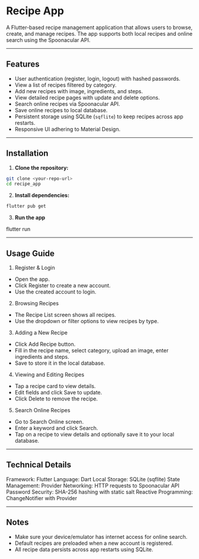 # Recipe App

A Flutter-based recipe management application that allows users to browse, create, and manage recipes. The app supports both local recipes and online search using the Spoonacular API.

---

## **Features**

- User authentication (register, login, logout) with hashed passwords.
- View a list of recipes filtered by category.
- Add new recipes with image, ingredients, and steps.
- View detailed recipe pages with update and delete options.
- Search online recipes via Spoonacular API.
- Save online recipes to local database.
- Persistent storage using SQLite (`sqflite`) to keep recipes across app restarts.
- Responsive UI adhering to Material Design.

---

## **Installation**

1. **Clone the repository:**

```bash
git clone <your-repo-url>
cd recipe_app
```

2. **Install dependencies:**

```bash
flutter pub get
```

3. **Run the app**

flutter run


---

## **Usage Guide**

1. Register & Login
- Open the app.
- Click Register to create a new account.
- Use the created account to login.

2. Browsing Recipes
- The Recipe List screen shows all recipes.
- Use the dropdown or filter options to view recipes by type.

3. Adding a New Recipe
- Click Add Recipe button.
- Fill in the recipe name, select category, upload an image, enter ingredients and steps.
- Save to store it in the local database.

4. Viewing and Editing Recipes
- Tap a recipe card to view details.
- Edit fields and click Save to update.
- Click Delete to remove the recipe.

5. Search Online Recipes
- Go to Search Online screen.
- Enter a keyword and click Search.
- Tap on a recipe to view details and optionally save it to your local database.

---

## Technical Details

Framework: Flutter
Language: Dart
Local Storage: SQLite (sqflite)
State Management: Provider
Networking: HTTP requests to Spoonacular API
Password Security: SHA-256 hashing with static salt
Reactive Programming: ChangeNotifier with Provider


---

## Notes

- Make sure your device/emulator has internet access for online search.
- Default recipes are preloaded when a new account is registered.
- All recipe data persists across app restarts using SQLite.


